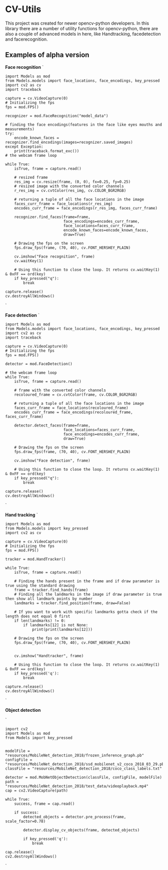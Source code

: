 # **CV-Utils**

This project was created for newer opencv-python developers. In this library there are a number of utility functions for opencv-python, there are also a couple of advanced models in here, like Handtracking, facedetection and facerecognition.

## **Examples of alpha version**

**Face recognition**
`
    
    import Models as mod
    from Models.models import face_locations, face_encodings, key_pressed
    import cv2 as cv
    import traceback

    capture = cv.VideoCapture(0)
    # Initializing the fps
    fps = mod.FPS()

    recognizer = mod.FaceRecognition("model_data")

    # finding the face encodings(features in the face like eyes mouths and measurements)
    try:
        encode_known_faces = recognizer.find_encodings(images=recognizer.saved_images)
    except Exception:
        print(traceback.format_exc())
    # the webcam frame loop

    while True:
        isTrue, frame = capture.read()
    
        # resized frame
        res_img = cv.resize(frame, (0, 0), fx=0.25, fy=0.25)
        # resized image with the converted color channels
        r_res_img = cv.cvtColor(res_img, cv.COLOR_BGR2RGB)
         
        # returning a tuple of all the face locations in the image
        faces_curr_frame = face_locations(r_res_img)
        encodes_curr_frame = face_encodings(r_res_img, faces_curr_frame)
        
        recognizer.find_faces(frame=frame,
                              face_encodings=encodes_curr_frame,
                              face_locations=faces_curr_frame,
                              encode_known_faces=encode_known_faces,
                              draw=True)
        
        # Drawing the fps on the screen
        fps.draw_fps(frame, (70, 40), cv.FONT_HERSHEY_PLAIN)
        
        cv.imshow("Face recognition", frame)
        cv.waitKey(1)
        
        # Using this function to close the loop. It returns cv.waitKey(1) & 0xFF == ord(key)
        if key_pressed("q"):
            break

    capture.release()
    cv.destroyAllWindows()
`

**Face detection**
`
    
    import Models as mod
    from Models.models import face_locations, face_encodings, key_pressed
    import cv2 as cv
    import traceback

    capture = cv.VideoCapture(0)
    # Initializing the fps
    fps = mod.FPS()

    detector = mod.FaceDetection()

    # the webcam frame loop
    while True:
        isTrue, frame = capture.read()

        # frame with the converted color channels
        recoloured_frame = cv.cvtColor(frame, cv.COLOR_BGR2RGB)

        # returning a tuple of all the face locations in the image
        faces_curr_frame = face_locations(recoloured_frame)
        encodes_curr_frame = face_encodings(recoloured_frame, faces_curr_frame)

        detector.detect_faces(frame=frame,
                              face_locations=faces_curr_frame,
                              face_encodings=encodes_curr_frame,
                              draw=True)

        # Drawing the fps on the screen
        fps.draw_fps(frame, (70, 40), cv.FONT_HERSHEY_PLAIN)

        cv.imshow("Face detection", frame)
        
        # Using this function to close the loop. It returns cv.waitKey(1) & 0xFF == ord(key)
        if key_pressed("q"):
            break

    capture.release()
    cv.destroyAllWindows()
`

**Hand tracking**
`
    
    import Models as mod
    from Models.models import key_pressed
    import cv2 as cv

    capture = cv.VideoCapture(0)
    # Initializing the fps
    fps = mod.FPS()

    tracker = mod.HandTracker()

    while True:
        isTrue, frame = capture.read()
        
        # Finding the hands present in the frame and if draw paramater is true using the standard drawing
        frame = tracker.find_hands(frame)
        # Finding all the landmarks in the image if draw parameter is true then show all landmark points by number
        landmarks = tracker.find_position(frame, draw=False)
        
        # If you want to work with specific landmarks gotta check if the length does not equal 0 first
        if len(landmarks) != 0:
            if landmarks[12] is not None:
                print(print(landmarks[12]))
        
        # Drawing the fps on the screen
        fps.draw_fps(frame, (70, 40), cv.FONT_HERSHEY_PLAIN)


        cv.imshow("Handtracker", frame)

        # Using this function to close the loop. It returns cv.waitKey(1) & 0xFF == ord(key)
        if key_pressed('q'):
            break

    capture.release()
    cv.destroyAllWindows()
`

**Object detection**

`

    import cv2
    import Models as mod
    from Models import key_pressed
    
    
    modelFile = "resources/MobileNet_detection_2018/frozen_inference_graph.pb"
    configFile = "resources/MobileNet_detection_2018/ssd_mobilenet_v2_coco_2018_03_29.pbtxt"
    classFile = "resources/MobileNet_detection_2018/coco_class_labels.txt"
    
    detector = mod.MobNetObjectDetection(classFile, configFile, modelFile)
    path = "resources/MobileNet_detection_2018/test_data/videoplayback.mp4"
    cap = cv2.VideoCapture(path)
    
    while True:
        success, frame = cap.read()
    
        if success:
            detected_objects = detector.pre_process(frame, scale_factor=0.78)
    
            detector.display_cv_objects(frame, detected_objects)
    
            if key_pressed('q'):
                break
    
    cap.release()
    cv2.destroyAllWindows()
`